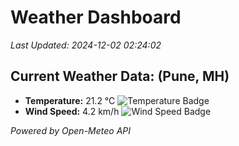 
# Weather Dashboard

_Last Updated: 2024-12-02 02:24:02_

## Current Weather Data: (Pune, MH)
- **Temperature:** 21.2 °C ![Temperature Badge](https://img.shields.io/badge/Temperature-Medium%20Temp-green)
- **Wind Speed:** 4.2 km/h ![Wind Speed Badge](https://img.shields.io/badge/Wind%20Speed-Low%20Wind-blue)

*Powered by Open-Meteo API*
